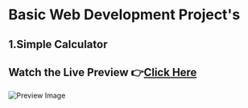 # Basic Web Development Project's

## 1.Simple Calculator

## Watch the Live Preview 👉[Click Here]()
![Preview Image](https://github.com/SorcererChiragsingh/Web-Development-Projects/blob/main/1-Simple_Calculator/Preview.png)
